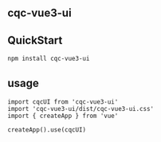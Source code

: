## cqc-vue3-ui

## QuickStart
```bash
npm install cqc-vue3-ui
```

## usage
```
import cqcUI from 'cqc-vue3-ui'
import 'cqc-vue3-ui/dist/cqc-vue3-ui.css'
import { createApp } from 'vue'

createApp().use(cqcUI)

```